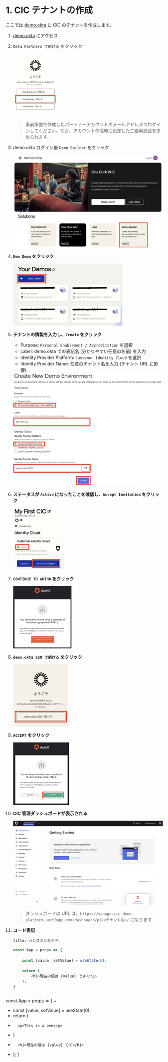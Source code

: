 # 1. CIC テナントの作成

ここでは [demo.okta](https://demo.okta.com) に CIC のテナントを作成します。

1. [demo.okta](https://demo.okta.com) にアクセス

1. `Okta Partners で続ける` をクリック

    <img src="../pics/cic-handson-1-1.jpg?raw=true" style="max-height: 200px;" />

    > 事前準備で作成したパートナーアカウントのメールアドレスでログインしてください。なお、アカウント作成時に設定した二要素認証を求められます。

1. demo.okta ログイン後 `Demo Builder` をクリック

    <img src="../pics/cic-handson-1-2.jpg?raw=true" style="max-height: 400px;" />

1. **`New Demo` をクリック**

    <img src="../pics/cic-handson-1-3.jpg?raw=true" style="max-height: 200px;" />

1. **テナントの情報を入力し、`Create` をクリック**

    * Purpose: `Personal Enablement / Accreditation` を選択
    * Label: demo.okta での表記名 (分かりやすい任意の名前) を入力
    * Identity Provider Platform: `Customer Identity Cloud` を選択
    * Identity Provider Name: 任意のテナント名を入力 (テナント URL に影響)

    <img src="../pics/cic-handson-1-4.jpg?raw=true" style="max-height: 400px;" />

1. **ステータスが `Active` になったことを確認し、`Accept Invitation` をクリック**

    <img src="../pics/cic-handson-1-5.jpg?raw=true" style="max-height: 200px;" />

1. **`CONTINUE TO AUTH0` をクリック**

    <img src="../pics/cic-handson-1-6.jpg?raw=true" style="max-height: 200px;" />

1. **`demo.okta SSO で続ける` をクリック**
   
    <img src="../pics/cic-handson-1-7.jpg?raw=true" style="max-height: 200px;" />

1. **`ACCEPT` をクリック**

    <img src="../pics/cic-handson-1-8.jpg?raw=true" style="max-height: 200px;" />

1. **CIC 管理ダッシュボードが表示される**

    <img src="../pics/cic-handson-1-9.jpg?raw=true" style="max-height: 400px;" />

    > ダッシュボードの URL は、`https://manage.cic-demo-platform.auth0app.com/dashboard/pi/<テナント名>/` になります

1. **コード表記**

    ```
    title: ハンズオンガイド
    ```

    ```javascript
    const App = props => {

        const [value, setValue] = useState(0);

        return (
            <h1>現在の値は {value} です</h1>
        );
    }
    ```

    ```diff javascript
const App = props => {
+
+   const [value, setValue] = useState(0);
+
    return (
-       <p>This is a pen</p>
-   )
+       <h1>現在の値は {value} です</h1>
+   );
}
    ```
